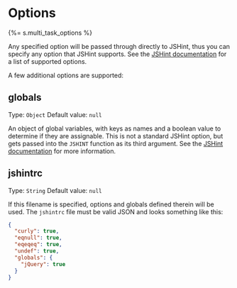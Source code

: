 # Options
{%= s.multi_task_options %}

Any specified option will be passed through directly to JSHint, thus you can specify any option that JSHint supports. See the [JSHint documentation][] for a list of supported options.

[JSHint documentation]: http://www.jshint.com/docs/

A few additional options are supported:

## globals
Type: `Object`
Default value: `null`

An object of global variables, with keys as names and a boolean value to determine if they are assignable. This is not a standard JSHint option, but gets passed into the `JSHINT` function as its third argument. See the [JSHint documentation][] for more information.

## jshintrc
Type: `String`
Default value: `null`

If this filename is specified, options and globals defined therein will be used. The `jshintrc` file must be valid JSON and looks something like this:

```json
{
  "curly": true,
  "eqnull": true,
  "eqeqeq": true,
  "undef": true,
  "globals": {
    "jQuery": true
  }
}
```
